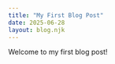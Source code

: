 ```yaml
---
title: "My First Blog Post"
date: 2025-06-28
layout: blog.njk
---
```


Welcome to my first blog post!
